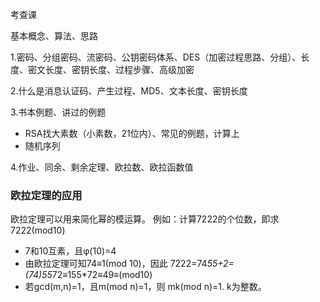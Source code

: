 考查课

基本概念、算法、思路

1.密码、分组密码、流密码、公钥密码体系、DES（加密过程思路、分组）、长度、密文长度、密钥长度、过程步骤、高级加密

2.什么是消息认证码、产生过程、MD5、文本长度、密钥长度

3.书本例题、讲过的例题

+ RSA找大素数（小素数，21位内）、常见的例题，计算上
+ 随机序列

4.作业、同余、剩余定理、欧拉数、欧拉函数值





### 欧拉定理的应用

欧拉定理可以用来简化幂的模运算。 例如：计算7222的个位数，即求7222(mod10) 

+ 7和10互素，且φ(10)=4
+ 由欧拉定理可知74≡1(mod 10)，因此 7222=74*55+2=(74)55*72≡155*72≡49≡(mod10)
+ 若gcd(m,n)=1，且m(mod n)=1，则 mk(mod n)=1. k为整数。    

